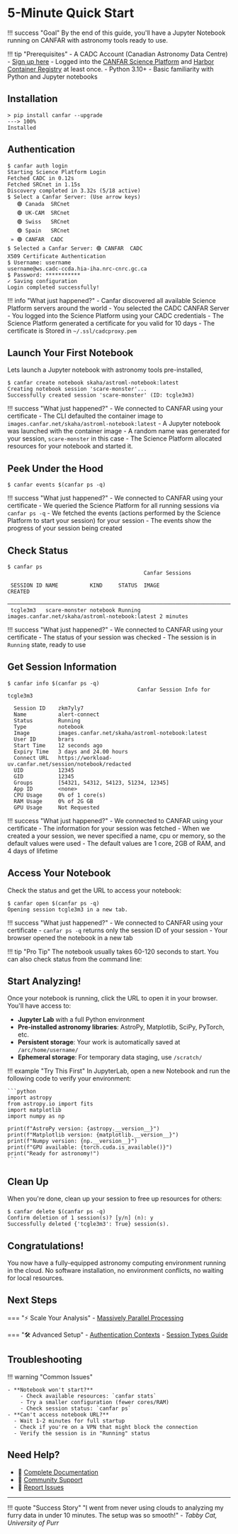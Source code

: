 # 5-Minute Quick Start

!!! success "Goal"
    By the end of this guide, you'll have a Jupyter Notebook running on CANFAR with astronomy tools ready to use.

!!! tip "Prerequisites"
    - A CADC Account (Canadian Astronomy Data Centre) - [Sign up here](https://www.cadc-ccda.hia-iha.nrc-cnrc.gc.ca/en/auth/request.html)
    - Logged into the [CANFAR Science Platform](https://canfar.net) and [Harbor Container Registry](https://images.canfar.net) at least once.
    - Python 3.10+
    - Basic familiarity with Python and Jupyter notebooks

## Installation

<!-- termynal -->
```
> pip install canfar --upgrade
---> 100%
Installed
```

## Authentication

<!-- termynal -->
```
$ canfar auth login
Starting Science Platform Login
Fetched CADC in 0.12s
Fetched SRCnet in 1.15s
Discovery completed in 3.32s (5/18 active)
$ Select a Canfar Server: (Use arrow keys)
   🟢 Canada  SRCnet
   🟢 UK-CAM  SRCnet
   🟢 Swiss   SRCnet
   🟢 Spain   SRCnet
 » 🟢 CANFAR  CADC
$ Selected a Canfar Server: 🟢 CANFAR  CADC
X509 Certificate Authentication
$ Username: username
username@ws.cadc-ccda.hia-iha.nrc-cnrc.gc.ca
$ Password: ***********
✓ Saving configuration
Login completed successfully!
```

!!! info "What just happened?"
    - Canfar discovered all available Science Platform servers around the world
    - You selected the CADC CANFAR Server
    - You logged into the Science Platform using your CADC credentials
    - The Science Platform generated a certificate for you valid for 10 days
    - The certificate is Stored in `~/.ssl/cadcproxy.pem`

## Launch Your First Notebook

Lets launch a Jupyter notebook with astronomy tools pre-installed, 

<!-- termynal -->
```
$ canfar create notebook skaha/astroml-notebook:latest
Creating notebook session 'scare-monster'...
Successfully created session 'scare-monster' (ID: tcgle3m3)
```

!!! success "What just happened?"
    - We connected to CANFAR using your certificate
    - The CLI defaulted the container image to `images.canfar.net/skaha/astroml-notebook:latest`
    - A Jupyter notebook was launched with the container image
    - A random name was generated for your session, `scare-monster` in this case
    - The Science Platform allocated resources for your notebook and started it.

## Peek Under the Hood

<!-- termynal -->
```
$ canfar events $(canfar ps -q)
```

!!! success "What just happened?"
    - We connected to CANFAR using your certificate
    - We queried the Science Platform for all running sessions via `canfar ps -q`
    - We fetched the events (actions performed by the Science Platform to start your session) for your session
    - The events show the progress of your session being created

## Check Status

<!-- termynal -->
```
$ canfar ps
                                           Canfar Sessions                                            
                                                                                                     
 SESSION ID NAME          KIND     STATUS  IMAGE                                           CREATED   
 ─────────────────────────────────────────────────────────────────────────────────────────────────── 
 tcgle3m3   scare-monster notebook Running images.canfar.net/skaha/astroml-notebook:latest 2 minutes 
```

!!! success "What just happened?"
    - We connected to CANFAR using your certificate
    - The status of your session was checked
    - The session is in `Running` state, ready to use

## Get Session Information

<!-- termynal -->
```
$ canfar info $(canfar ps -q)
                                         Canfar Session Info for tcgle3m3

  Session ID    zkm7yly7
  Name          alert-connect
  Status        Running
  Type          notebook
  Image         images.canfar.net/skaha/astroml-notebook:latest
  User ID       brars
  Start Time    12 seconds ago
  Expiry Time   3 days and 24.00 hours
  Connect URL   https://workload-uv.canfar.net/session/notebook/redacted
  UID           12345
  GID           12345
  Groups        [54321, 54312, 54123, 51234, 12345]
  App ID        <none>
  CPU Usage     0% of 1 core(s)
  RAM Usage     0% of 2G GB
  GPU Usage     Not Requested
```

!!! success "What just happened?"
    - We connected to CANFAR using your certificate
    - The information for your session was fetched
    - When we created a your session, we never specified a name, cpu or memory, so the default values were used
    - The default values are 1 core, 2GB of RAM, and 4 days of lifetime


## Access Your Notebook

Check the status and get the URL to access your notebook:

<!-- termynal -->
```
$ canfar open $(canfar ps -q)
Opening session tcgle3m3 in a new tab.
```

!!! success "What just happened?"
    - We connected to CANFAR using your certificate
    - `canfar ps -q` returns only the session ID of your session
    - Your browser opened the notebook in a new tab

!!! tip "Pro Tip"
    The notebook usually takes 60-120 seconds to start. You can also check status from the command line:

## Start Analyzing!

Once your notebook is running, click the URL to open it in your browser. You'll have access to:

- **Jupyter Lab** with a full Python environment
- **Pre-installed astronomy libraries**: AstroPy, Matplotlib, SciPy, PyTorch, etc.
- **Persistent storage**: Your work is automatically saved at `/arc/home/username/`
- **Ephemeral storage**: For temporary data staging, use `/scratch/`

!!! example "Try This First"
    In JupyterLab, open a new Notebook and run the following code to verify your environment:

    ```python
    import astropy
    from astropy.io import fits
    import matplotlib
    import numpy as np

    print(f"AstroPy version: {astropy.__version__}")
    print(f"Matplotlib version: {matplotlib.__version__}")
    print(f"Numpy version: {np.__version__}")
    print(f"GPU available: {torch.cuda.is_available()}")
    print("Ready for astronomy!")
    ```

## Clean Up

When you're done, clean up your session to free up resources for others:

<!-- termynal -->
```
$ canfar delete $(canfar ps -q)
Confirm deletion of 1 session(s)? [y/n] (n): y
Successfully deleted {'tcgle3m3': True} session(s).
```

## Congratulations!

You now have a fully-equipped astronomy computing environment running in the cloud. No software installation, no environment conflicts, no waiting for local resources.

## Next Steps

=== "⚡ Scale Your Analysis"
    - [Massively Parallel Processing](advanced-examples.md#Massively-Parallel-Processing)

=== "🛠️ Advanced Setup"
    - [Authentication Contexts](authentication-contexts.md)
    - [Session Types Guide](session-types.md)

## Troubleshooting

!!! warning "Common Issues"

    - **Notebook won't start?**
        - Check available resources: `canfar stats`
        - Try a smaller configuration (fewer cores/RAM)
        - Check session status: `canfar ps`
    - **Can't access notebook URL?**
      - Wait 1-2 minutes for full startup
      - Check if you're on a VPN that might block the connection
      - Verify the session is in "Running" status

## Need Help?

- 📖 [Complete Documentation](get-started.md)
- 💬 [Community Support](https://github.com/opencadc/canfar/discussions)
- 🐛 [Report Issues](bug-reports.md)

---

!!! quote "Success Story"
    "I went from never using clouds to analyzing my furry data in under 10 minutes. The setup was so smooth!" - *Tabby Cat, University of Purr*
